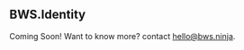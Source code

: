 ## BWS.Identity

<aside class="notice">
Coming Soon! Want to know more? contact <a href="mailto:hello@bws.ninja">hello@bws.ninja</a>.
</aside>
